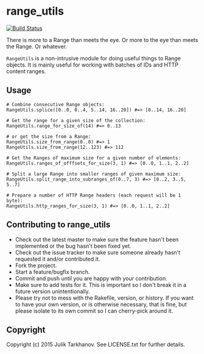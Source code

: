 # range_utils

[![Build Status](https://travis-ci.org/julik/range_utils.svg?branch=master)](https://travis-ci.org/julik/range_utils)

There is more to a Range than meets the eye. Or more to the eye than meets the Range. Or whatever.

`RangeUtils` is a non-intrusive module for doing useful things to Range objects.
It is mainly useful for working with batches of IDs and HTTP content ranges.

## Usage

    # Combine consecutive Range objects:
    RangeUtils.splice([0..0, 0..4, 5..14, 16..20]) #=> [0..14, 16..20]
    
    # Get the range for a given size of the collection:
    RangeUtils.range_for_size_of(14) #=> 0..13
    
    # or get the size from a Range:
    RangeUtils.size_from_range(0..0) #=> 1
    RangeUtils.size_from_range(12..123) #=> 112
    
    # Get the Ranges of maximum size for a given number of elements:
    RangeUtils.ranges_of_offfsets_for_size(3, 1) #=> [0..0, 1..1, 2..2]
    
    # Split a large Range into smaller ranges of given maximum size:
    RangeUtils.split_range_into_subranges_of(0..7, 3) #=> [0..2, 3..5, 5..7]
    
    # Prepare a number of HTTP Range headers (each request will be 1 byte):
    RangeUtils.http_ranges_for_size(3, 1) #=> [0..0, 1..1, 2..2]

## Contributing to range_utils
 
* Check out the latest master to make sure the feature hasn't been implemented or the bug hasn't been fixed yet.
* Check out the issue tracker to make sure someone already hasn't requested it and/or contributed it.
* Fork the project.
* Start a feature/bugfix branch.
* Commit and push until you are happy with your contribution.
* Make sure to add tests for it. This is important so I don't break it in a future version unintentionally.
* Please try not to mess with the Rakefile, version, or history. If you want to have your own version, or is otherwise necessary, that is fine, but please isolate to its own commit so I can cherry-pick around it.

## Copyright

Copyright (c) 2015 Julik Tarkhanov. See LICENSE.txt for
further details.

